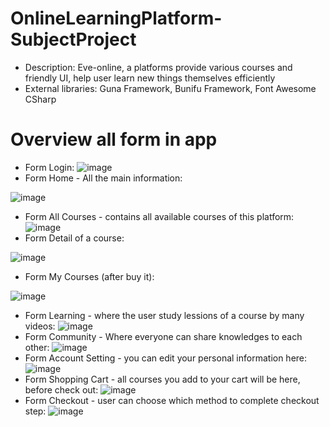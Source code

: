# OnlineLearningPlatform-SubjectProject
- Description: Eve-online, a platforms provide various courses and friendly UI, help user learn new things themselves efficiently
- External libraries: Guna Framework, Bunifu Framework, Font Awesome CSharp
# Overview all form in app
- Form Login:
![image](https://user-images.githubusercontent.com/67548757/114990679-f5d2a980-9ec2-11eb-8d05-7d19b40733c1.png)
- Form Home - All the main information:

![image](https://user-images.githubusercontent.com/67548757/114990847-23b7ee00-9ec3-11eb-8139-319bc6258264.png)
- Form All Courses - contains all available courses of this platform:
![image](https://user-images.githubusercontent.com/67548757/114990882-2c102900-9ec3-11eb-9c9f-f0be8e0f4dfa.png)
- Form Detail of a course:

![image](https://user-images.githubusercontent.com/67548757/114990959-40542600-9ec3-11eb-9a60-328a68c5d2d9.png)
- Form My Courses (after buy it):

![image](https://user-images.githubusercontent.com/67548757/114991021-55c95000-9ec3-11eb-8412-f6cc0dfc3ab5.png)
- Form Learning - where the user study lessions of a course by many videos:
![image](https://user-images.githubusercontent.com/67548757/114991204-89a47580-9ec3-11eb-90bb-03f63bbf9ec8.png)
- Form Community - Where everyone can share knowledges to each other:
![image](https://user-images.githubusercontent.com/67548757/114991400-bc4e6e00-9ec3-11eb-82f5-591da9b5a32e.png)
- Form Account Setting - you can edit your personal information here:
![image](https://user-images.githubusercontent.com/67548757/114991484-d5efb580-9ec3-11eb-92a1-f5d9ecb3ff51.png)
- Form Shopping Cart - all courses you add to your cart will be here, before check out:
![image](https://user-images.githubusercontent.com/67548757/114991636-0172a000-9ec4-11eb-8485-2cb43a640079.png)
- Form Checkout - user can choose which method to complete checkout step:
![image](https://user-images.githubusercontent.com/67548757/114990439-b015e100-9ec2-11eb-9b1f-c423e7488b5c.png)
